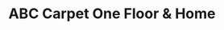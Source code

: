 ---
title: "ABC Carpet One Floor & Home"
url: /west-plains/abc-carpet-one-floor-und-home/
shop: Teppiche
---